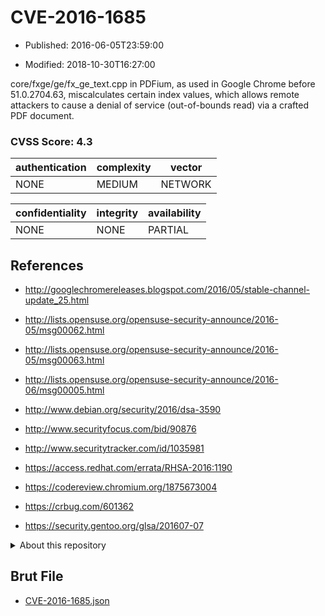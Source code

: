 # CVE-2016-1685

- Published: 2016-06-05T23:59:00

- Modified: 2018-10-30T16:27:00

core/fxge/ge/fx_ge_text.cpp in PDFium, as used in Google Chrome before 51.0.2704.63, miscalculates certain index values, which allows remote attackers to cause a denial of service (out-of-bounds read) via a crafted PDF document.

### CVSS Score: **4.3**

| authentication | complexity | vector |
| --- | --- | --- |
| NONE | MEDIUM | NETWORK |

| confidentiality | integrity | availability |
| --- | --- | --- |
| NONE | NONE | PARTIAL |

## References

* http://googlechromereleases.blogspot.com/2016/05/stable-channel-update_25.html

* http://lists.opensuse.org/opensuse-security-announce/2016-05/msg00062.html

* http://lists.opensuse.org/opensuse-security-announce/2016-05/msg00063.html

* http://lists.opensuse.org/opensuse-security-announce/2016-06/msg00005.html

* http://www.debian.org/security/2016/dsa-3590

* http://www.securityfocus.com/bid/90876

* http://www.securitytracker.com/id/1035981

* https://access.redhat.com/errata/RHSA-2016:1190

* https://codereview.chromium.org/1875673004

* https://crbug.com/601362

* https://security.gentoo.org/glsa/201607-07

<details>
<summary>About this repository</summary> 

  This repository is part of the project [Live Hack CVE](https://github.com/Live-Hack-CVE). Main website can be found [www.live-hack.org](https://www.live-hack.org) 
  
  Made by [Sn0wAlice](https://github.com/Sn0wAlice) for the people that care about security and need to have a feed of the latest CVEs. Hope you enjoy it, don't forget to star the repo and follow me on [Twitter](https://twitter.com/Sn0wAlice) and [Github](https://github.com/Sn0wAlice). And that is my [personnal website](https://www.alice-snow.me/)

  - [Home Page](https://github.com/Live-Hack-CVE)
  - [Framework](https://github.com/Live-Hack-CVE/cve-framework)
  - [CVE database](https://github.com/Live-Hack-CVE/full_database)
  - [Changelog](https://github.com/Live-Hack-CVE/Changelog)
</details>

## Brut File

* [CVE-2016-1685.json](https://raw.githubusercontent.com/Live-Hack-CVE/full_database/main/cves/2016/CVE-2016-1685.json)

